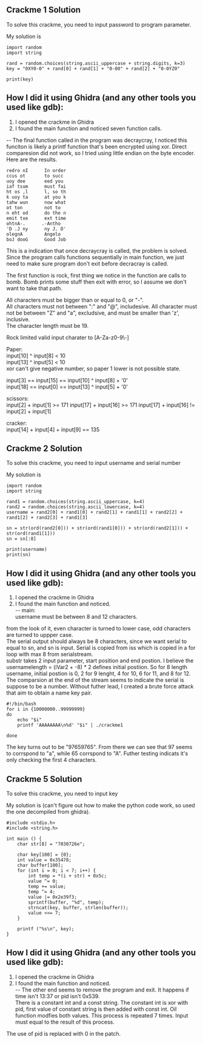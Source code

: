 ## Crackme 1 Solution
To solve this crackme, you need to input password to program parameter.  

My solution is 
```
import random
import string

rand = random.choices(string.ascii_uppercase + string.digits, k=3)
key = "0XY0-0" + rand[0] + rand[1] + "0-00" + rand[2] + "0-0YZ0"

print(key)
``` 

## How I did it using Ghidra (and any other tools you used like gdb):

1. I opened the crackme in Ghidra  
2. I found the main function and noticed seven function calls.  

--
The final function called in the program was decraycray, I noticed this funciton is likely a printf function that's been encrypted using xor. 
Direct comparesion did not work, so I tried using little endian on the byte encoder. Here are the results.  
```
redro nI      In order  
ccus ot       to succ   
uoy dee       eed you   
iaf tsum      must fai  
ht os ,l      l, so th  
k uoy ta      at you k  
tahw wun      now what  
ot ton        not to    
n eht od      do the n  
emit txe      ext time  
ohtnA-.      .-Antho    
'D .J ny      ny J. D'  
olegnA        Angelo    
boJ dooG      Good Job  
```
This is a indication that once decraycray is called, the problem is solved. Since the program calls functions sequentially in main function, we just need to make sure program don't exit before decracray is called.   

The first function is rock, first thing we notice in the function are calls to bomb. Bomb prints some stuff then exit with error, so I assume we don't want to take that path. 

All characters must be bigger than or equal to 0, or "-".  
All characters must not between ":" and "@", includesive.
All character must not be between "Z" and "a", excludsive, and must be smaller than 'z', inclusive.  
The character length must be 19.  

Rock limited valid input charater to \[A-Za-z0-9\\-\]  

Paper:  
input\[10\] ^ input\[8\] < 10  
input\[13\] ^ input\[5\] < 10  
xor can't give negative number, so paper 1 lower is not possible state.  

input\[3\] == input\[15\] == input\[10\] ^ input\[8\] + '0'  
input\[18\] == input\[0\] == input\[13\] ^ input\[5\] + '0'  

scissors:  
input\[2\] + input\[1\] >= 171
input\[17\] + input\[16\] >= 171
input\[17\] + input\[16\] != input\[2\] + input\[1\]

cracker:  
input\[14\] + input\[4\] + input\[9\] == 135

## Crackme 2 Solution
To solve this crackme, you need to input username and serial number

My solution is 
```
import random
import string

rand1 = random.choices(string.ascii_uppercase, k=4)
rand2 = random.choices(string.ascii_lowercase, k=4)
username = rand2[0] + rand1[0] + rand2[1] + rand1[1] + rand2[2] + rand1[2] + rand2[3] + rand1[3]

sn = str(ord(rand2[0])) + str(ord(rand1[0])) + str(ord(rand2[1])) + str(ord(rand1[1]))
sn = sn[:8]

print(username)
print(sn)
``` 

## How I did it using Ghidra (and any other tools you used like gdb):

1. I opened the crackme in Ghidra  
2. I found the main function and noticed.  
--
main:  
username must be between 8 and 12 characters.  

from the look of it, even character is turned to lower case, odd characters are turned to uppper case.  
The serial output should always be 8 characters, since we want serial to equal to sn, and sn is input. Serial is copied from iss which is copied in a for loop with max 8 from serialstream.  
substr takes 2 input parameter, start position and end postion. I believe the usernamelength = (iVar2 + -8) \* 2 defines initial postiion. So for 8 length username, initial postion is 0, 2 for 9 lenght, 4 for 10, 6 for 11, and 8 for 12.   
The comparsion at the end of the stream seems to indicate the serial is suppose to be a number. Without futher lead, I created a brute force attack that aim to obtain a name key pair.  

```
#!/bin/bash
for i in {10000000..99999999}
do
	echo "$i"
	printf 'AAAAAAAA\n%d' "$i" | ./crackme1
	
done
```
The key turns out to be "97659765". From there we can see that 97 seems to corrspond to "a", while 65 corrspond to "A". Futher testing indicats it's only checking the first 4 characters.

## Crackme 5 Solution
To solve this crackme, you need to input key

My solution is (can't figure out how to make the python code work, so used the one decompiled from ghidra). 
```
#include <stdio.h>
#include <string.h>

int main () {
	char str[8] = "7030726e";
	
	char key[100] = {0};
	int value = 0x35478;
	char buffer[100];
	for (int i = 0; i < 7; i++) {
		int temp = *(i + str) + 0x5c;
		value ^= 0;
		temp += value;
		temp ^= 4;		
		value |= 0x2e39f3;
		sprintf(buffer, "%d", temp);
		strncat(key, buffer, strlen(buffer));
		value <<= 7;
	}
	
	printf ("%s\n", key);
}
``` 

## How I did it using Ghidra (and any other tools you used like gdb):

1. I opened the crackme in Ghidra  
2. I found the main function and noticed.  
--
The other end seems to remove the program and exit. It happens if time isn't 13:37 or pid isn't 0x539.  
There is a constant int and a const string. The constant int is xor with pid, first value of constant string is then added with const int. Oil function modfies both values. This process is repeated 7 times. Input must equal to the result of this process.

The use of pid is replaced with 0 in the patch. 
